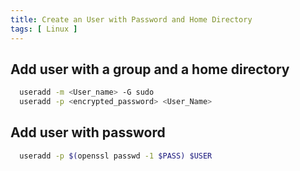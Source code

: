 ```yaml
---
title: Create an User with Password and Home Directory
tags: [ Linux ]
---
```


## Add user with a group and a home directory
```bash
  useradd -m <User_name> -G sudo
  useradd -p <encrypted_password> <User_Name>
```

## Add user with password

```bash
  useradd -p $(openssl passwd -1 $PASS) $USER  
```

